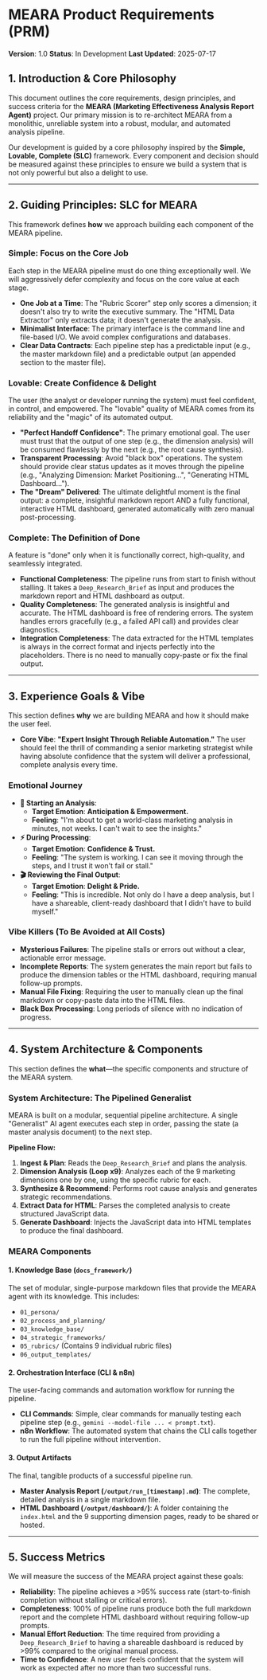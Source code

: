 # MEARA Product Requirements (PRM)

**Version**: 1.0
**Status**: In Development
**Last Updated**: 2025-07-17

## 1. Introduction & Core Philosophy

This document outlines the core requirements, design principles, and success criteria for the **MEARA (Marketing Effectiveness Analysis Report Agent)** project. Our primary mission is to re-architect MEARA from a monolithic, unreliable system into a robust, modular, and automated analysis pipeline.

Our development is guided by a core philosophy inspired by the **Simple, Lovable, Complete (SLC)** framework. Every component and decision should be measured against these principles to ensure we build a system that is not only powerful but also a delight to use.

---

## 2. Guiding Principles: SLC for MEARA

This framework defines **how** we approach building each component of the MEARA pipeline.

### **Simple: Focus on the Core Job**

Each step in the MEARA pipeline must do one thing exceptionally well. We will aggressively defer complexity and focus on the core value at each stage.

* **One Job at a Time**: The "Rubric Scorer" step only scores a dimension; it doesn't also try to write the executive summary. The "HTML Data Extractor" only extracts data; it doesn't generate the analysis.
* **Minimalist Interface**: The primary interface is the command line and file-based I/O. We avoid complex configurations and databases.
* **Clear Data Contracts**: Each pipeline step has a predictable input (e.g., the master markdown file) and a predictable output (an appended section to the master file).

### **Lovable: Create Confidence & Delight**

The user (the analyst or developer running the system) must feel confident, in control, and empowered. The "lovable" quality of MEARA comes from its reliability and the "magic" of its automated output.

* **"Perfect Handoff Confidence"**: The primary emotional goal. The user must trust that the output of one step (e.g., the dimension analysis) will be consumed flawlessly by the next (e.g., the root cause synthesis).
* **Transparent Processing**: Avoid "black box" operations. The system should provide clear status updates as it moves through the pipeline (e.g., "Analyzing Dimension: Market Positioning...", "Generating HTML Dashboard...").
* **The "Dream" Delivered**: The ultimate delightful moment is the final output: a complete, insightful markdown report AND a fully functional, interactive HTML dashboard, generated automatically with zero manual post-processing.

### **Complete: The Definition of Done**

A feature is "done" only when it is functionally correct, high-quality, and seamlessly integrated.

* **Functional Completeness**: The pipeline runs from start to finish without stalling. It takes a `Deep_Research_Brief` as input and produces the markdown report and HTML dashboard as output.
* **Quality Completeness**: The generated analysis is insightful and accurate. The HTML dashboard is free of rendering errors. The system handles errors gracefully (e.g., a failed API call) and provides clear diagnostics.
* **Integration Completeness**: The data extracted for the HTML templates is always in the correct format and injects perfectly into the placeholders. There is no need to manually copy-paste or fix the final output.

---

## 3. Experience Goals & Vibe

This section defines **why** we are building MEARA and how it should make the user feel.

* **Core Vibe**: **"Expert Insight Through Reliable Automation."** The user should feel the thrill of commanding a senior marketing strategist while having absolute confidence that the system will deliver a professional, complete analysis every time.

### **Emotional Journey**

* **🚀 Starting an Analysis**:
    * **Target Emotion**: **Anticipation & Empowerment.**
    * **Feeling**: "I'm about to get a world-class marketing analysis in minutes, not weeks. I can't wait to see the insights."
* **⚡ During Processing**:
    * **Target Emotion**: **Confidence & Trust.**
    * **Feeling**: "The system is working. I can see it moving through the steps, and I trust it won't fail or stall."
* **🎬 Reviewing the Final Output**:
    * **Target Emotion**: **Delight & Pride.**
    * **Feeling**: "This is incredible. Not only do I have a deep analysis, but I have a shareable, client-ready dashboard that I didn't have to build myself."

### **Vibe Killers (To Be Avoided at All Costs)**

* **Mysterious Failures**: The pipeline stalls or errors out without a clear, actionable error message.
* **Incomplete Reports**: The system generates the main report but fails to produce the dimension tables or the HTML dashboard, requiring manual follow-up prompts.
* **Manual File Fixing**: Requiring the user to manually clean up the final markdown or copy-paste data into the HTML files.
* **Black Box Processing**: Long periods of silence with no indication of progress.

---

## 4. System Architecture & Components

This section defines the **what**—the specific components and structure of the MEARA system.

### **System Architecture: The Pipelined Generalist**

MEARA is built on a modular, sequential pipeline architecture. A single "Generalist" AI agent executes each step in order, passing the state (a master analysis document) to the next step.

**Pipeline Flow:**

1.  **Ingest & Plan**: Reads the `Deep_Research_Brief` and plans the analysis.
2.  **Dimension Analysis (Loop x9)**: Analyzes each of the 9 marketing dimensions one by one, using the specific rubric for each.
3.  **Synthesize & Recommend**: Performs root cause analysis and generates strategic recommendations.
4.  **Extract Data for HTML**: Parses the completed analysis to create structured JavaScript data.
5.  **Generate Dashboard**: Injects the JavaScript data into HTML templates to produce the final dashboard.

### **MEARA Components**

#### **1. Knowledge Base (`docs_framework/`)**

The set of modular, single-purpose markdown files that provide the MEARA agent with its knowledge. This includes:

* `01_persona/`
* `02_process_and_planning/`
* `03_knowledge_base/`
* `04_strategic_frameworks/`
* `05_rubrics/` (Contains 9 individual rubric files)
* `06_output_templates/`

#### **2. Orchestration Interface (CLI & n8n)**

The user-facing commands and automation workflow for running the pipeline.

* **CLI Commands**: Simple, clear commands for manually testing each pipeline step (e.g., `gemini --model-file ... < prompt.txt`).
* **n8n Workflow**: The automated system that chains the CLI calls together to run the full pipeline without intervention.

#### **3. Output Artifacts**

The final, tangible products of a successful pipeline run.

* **Master Analysis Report (`/output/run_[timestamp].md`)**: The complete, detailed analysis in a single markdown file.
* **HTML Dashboard (`/output/dashboard/`)**: A folder containing the `index.html` and the 9 supporting dimension pages, ready to be shared or hosted.

---

## 5. Success Metrics

We will measure the success of the MEARA project against these goals:

* **Reliability**: The pipeline achieves a >95% success rate (start-to-finish completion without stalling or critical errors).
* **Completeness**: 100% of pipeline runs produce both the full markdown report and the complete HTML dashboard without requiring follow-up prompts.
* **Manual Effort Reduction**: The time required from providing a `Deep_Research_Brief` to having a shareable dashboard is reduced by >99% compared to the original manual process.
* **Time to Confidence**: A new user feels confident that the system will work as expected after no more than two successful runs.